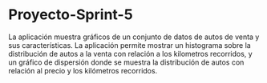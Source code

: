 # Proyecto-Sprint-5
La aplicación muestra gráficos de un conjunto de datos de autos de venta y sus características. 
La aplicación permite mostrar un histograma sobre la distribución de autos a la venta con relación a los kilometros recorridos, y un gráfico de dispersión donde se muestra la distribución de autos con relación al precio y los kilómetros recorridos.